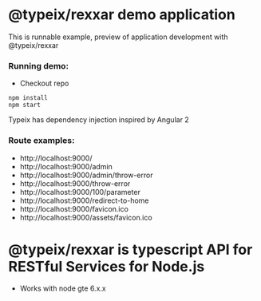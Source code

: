 # @typeix/rexxar demo application

This is runnable example, preview of application development with @typeix/rexxar

### Running demo:
* Checkout repo

```npm
npm install
npm start
```

Typeix has dependency injection inspired by Angular 2

### Route examples:
* http://localhost:9000/
* http://localhost:9000/admin
* http://localhost:9000/admin/throw-error
* http://localhost:9000/throw-error
* http://localhost:9000/100/parameter
* http://localhost:9000/redirect-to-home
* http://localhost:9000/favicon.ico
* http://localhost:9000/assets/favicon.ico

# @typeix/rexxar is typescript API for RESTful Services for Node.js

* Works with node gte 6.x.x

